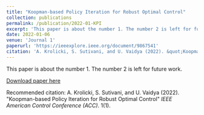```yaml
---
title: "Koopman-based Policy Iteration for Robust Optimal Control"
collection: publications
permalink: /publication/2022-01-KPI
excerpt: 'This paper is about the number 1. The number 2 is left for future work.'
date: 2022-01-06
venue: 'Journal 1'
paperurl: 'https://ieeexplore.ieee.org/document/9867541'
citation: 'A. Krolicki, S. Sutivani, and U. Vaidya (2022). &quot;Koopman-based Policy Iteration for Robust Optimal Control&quot; <i>IEEE American Control Conference (ACC)</i>. 1(1).'
---
```

This paper is about the number 1. The number 2 is left for future work.

[Download paper here](https://ieeexplore.ieee.org/document/9867541)

Recommended citation: A. Krolicki, S. Sutivani, and U. Vaidya (2022). &quot;Koopman-based Policy Iteration for Robust Optimal Control&quot; <i>IEEE American Control Conference (ACC)</i>. 1(1).
